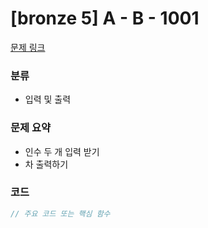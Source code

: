 # [bronze 5] A - B - 1001

[문제 링크](https://www.acmicpc.net/problem/1001)

### 분류
- 입력 및 출력

### 문제 요약
- 인수 두 개 입력 받기
- 차 출력하기

### 코드
```java
// 주요 코드 또는 핵심 함수